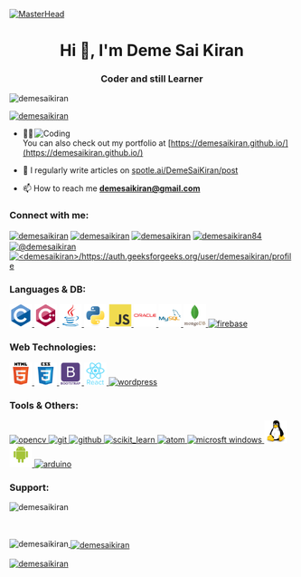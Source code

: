 [![MasterHead](https://i.pinimg.com/originals/a3/af/35/a3af356c5d57a46a1abdf37421ce3ac3.jpg)](https://demesaikiran.github.io/)
<h1 align="center">Hi 👋, I'm Deme Sai Kiran</h1>
<h3 align="center">Coder and still Learner</h3>

<p align="left"> <img src="https://komarev.com/ghpvc/?username=demesaikiran&label=Profile%20views&color=0e75b6&style=flat" alt="demesaikiran" /> </p>


<p align="left"> <a href="https://github.com/ryo-ma/github-profile-trophy"><img src="https://github-profile-trophy.vercel.app/?username=demesaikiran" alt="demesaikiran" /></a> </p>
<img align="right" alt="Coding" width="460" src="https://i.gifer.com/7SvE.mp4">


- 👨‍💻 You can also check out my portfolio at [https://demesaikiran.github.io/](https://demesaikiran.github.io/)

- 📝 I regularly write articles on [spotle.ai/DemeSaiKiran/post](spotle.ai/DemeSaiKiran/post)

- 📫 How to reach me **demesaikiran@gmail.com**

<h3 align="left">Connect with me:</h3>
<p align="left">
<a href="https://linkedin.com/in/demesaikiran" target="blank"><img align="center" src="https://cdn.jsdelivr.net/npm/simple-icons@3.0.1/icons/linkedin.svg" alt="demesaikiran" height="30" width="40" /></a>
<a href="https://instagram.com/demesaikiran" target="blank"><img align="center" src="https://cdn.jsdelivr.net/npm/simple-icons@3.0.1/icons/instagram.svg" alt="demesaikiran" height="30" width="40" /></a>
<a href="https://www.youtube.com/channel/UCcjajovcTCr59o_qRYR-KsQ" target="blank"><img align="center" src="https://cdn.jsdelivr.net/npm/simple-icons@3.0.1/icons/youtube.svg" alt="demesaikiran" height="30" width="40" /></a>
<a href="https://www.hackerrank.com/demesaikiran84" target="blank"><img align="center" src="https://cdn.jsdelivr.net/npm/simple-icons@3.0.1/icons/hackerrank.svg" alt="demesaikiran84" height="30" width="40" /></a>
<a href="https://www.hackerearth.com/@demesaikiran" target="blank"><img align="center" src="https://cdn.jsdelivr.net/npm/simple-icons@3.0.1/icons/hackerearth.svg" alt="@demesaikiran" height="30" width="40" /></a>
<a href="https://auth.geeksforgeeks.org/user/<demesaikiran>/https://auth.geeksforgeeks.org/user/demesaikiran/profile" target="blank"><img align="center" src="https://cdn.jsdelivr.net/npm/simple-icons@3.0.1/icons/geeksforgeeks.svg" alt="<demesaikiran>/https://auth.geeksforgeeks.org/user/demesaikiran/profile" height="30" width="40" /></a>
</p>

<h3 align="left">Languages & DB:</h3>
<p align="left"> 
  <a href="https://www.cprogramming.com/" target="_blank"> <img src="https://raw.githubusercontent.com/devicons/devicon/master/icons/c/c-original.svg" alt="c" width="40" height="40"/> </a> 
  <a href="https://www.w3schools.com/cpp/" target="_blank"> <img src="https://raw.githubusercontent.com/devicons/devicon/master/icons/cplusplus/cplusplus-original.svg" alt="cplusplus" width="40" height="40"/> </a> 
  <a href="https://www.java.com" target="_blank"> <img src="https://raw.githubusercontent.com/devicons/devicon/master/icons/java/java-original.svg" alt="java" width="40" height="40"/> </a> 
  <a href="https://www.python.org" target="_blank"> <img src="https://raw.githubusercontent.com/devicons/devicon/master/icons/python/python-original.svg" alt="python" width="40" height="40"/> </a> 
  <a href="https://developer.mozilla.org/en-US/docs/Web/JavaScript" target="_blank"> <img src="https://raw.githubusercontent.com/devicons/devicon/master/icons/javascript/javascript-original.svg" alt="javascript" width="40" height="40"/> </a> 
  <a href="https://www.oracle.com/" target="_blank"> <img src="https://raw.githubusercontent.com/devicons/devicon/master/icons/oracle/oracle-original.svg" alt="oracle" width="40" height="40"/> </a> 
  <a href="https://www.mysql.com/" target="_blank"> <img src="https://raw.githubusercontent.com/devicons/devicon/master/icons/mysql/mysql-original-wordmark.svg" alt="mysql" width="40" height="40"/> </a>
  <a href="https://www.mongodb.com/" target="_blank"> <img src="https://raw.githubusercontent.com/devicons/devicon/master/icons/mongodb/mongodb-original-wordmark.svg" alt="mongodb" width="40" height="40"/> </a> 
  <a href="https://firebase.google.com/" target="_blank"> <img src="https://www.vectorlogo.zone/logos/firebase/firebase-icon.svg" alt="firebase" width="40" height="40"/> </a> 
  </p>

<h3 align="left">Web Technologies:</h3>
<p align="left">
  <a href="https://www.w3.org/html/" target="_blank"> <img src="https://raw.githubusercontent.com/devicons/devicon/master/icons/html5/html5-original-wordmark.svg" alt="html5" width="40" height="40"/> </a>
  <a href="https://www.w3schools.com/css/" target="_blank"> <img src="https://raw.githubusercontent.com/devicons/devicon/master/icons/css3/css3-original-wordmark.svg" alt="css3" width="40" height="40"/> </a> 
  <a href="https://getbootstrap.com" target="_blank"> <img src="https://raw.githubusercontent.com/devicons/devicon/master/icons/bootstrap/bootstrap-plain-wordmark.svg" alt="bootstrap" width="40" height="40"/> </a> 
  <a href="https://reactjs.org/" target="_blank"> <img src="https://raw.githubusercontent.com/devicons/devicon/master/icons/react/react-original-wordmark.svg" alt="react" width="40" height="40"/> </a>
  <a href="https://wordpress.org/" target="_blank"> <img src="https://img.icons8.com/color/48/000000/wordpress.png" alt="wordpress" width="40" height="40"/> </a>
  </p>
  
<h3 align="left">Tools & Others:</h3>
<p align="left">
  <a href="https://opencv.org/" target="_blank"> <img src="https://www.vectorlogo.zone/logos/opencv/opencv-icon.svg" alt="opencv" width="40" height="40"/> </a> 
  <a href="https://git-scm.com/" target="_blank"> <img src="https://www.vectorlogo.zone/logos/git-scm/git-scm-icon.svg" alt="git" width="40" height="40"/> </a>   
  <a href="https://github.com/" target="_blank"> <img src="https://img.icons8.com/fluent/48/000000/github.png" alt="github" width="40" height="40"/> </a>  
  <a href="https://scikit-learn.org/" target="_blank"> <img src="https://upload.wikimedia.org/wikipedia/commons/0/05/Scikit_learn_logo_small.svg" alt="scikit_learn" width="40" height="40"/> </a> 
  <a href="https://atom.io/" target="_blank"> <img src="https://img.icons8.com/emoji/48/000000/atom-symbol-emoji.png" alt="atom" width="40" height="40"/> </a>  
  <a href="https://www.microsoft.com/en-in/windows" target="_blank"> <img src="https://img.icons8.com/fluent/48/000000/windows-10.png" alt="microsft windows" width="40" height="40"/> </a>
  <a href="https://www.linux.org/" target="_blank"> <img src="https://raw.githubusercontent.com/devicons/devicon/master/icons/linux/linux-original.svg" alt="linux" width="40" height="40"/> </a> 
  <a href="https://developer.android.com" target="_blank"> <img src="https://raw.githubusercontent.com/devicons/devicon/master/icons/android/android-original-wordmark.svg" alt="android" width="40" height="40"/> </a> 
  <a href="https://www.arduino.cc/" target="_blank"> <img src="https://cdn.worldvectorlogo.com/logos/arduino-1.svg" alt="arduino" width="40" height="40"/> </a> 
  </p>

<h3 align="left">Support:</h3>
<p><a href="https://www.buymeacoffee.com/demesaikiran"> <img align="left" src="https://cdn.buymeacoffee.com/buttons/v2/default-yellow.png" height="50" width="210" alt="demesaikiran" /></p><br><br><br>

<p><img align="left" src="https://github-readme-stats.vercel.app/api/top-langs?username=demesaikiran&show_icons=true&locale=en&layout=compact" alt="demesaikiran" /></p>

<p>&nbsp;<img align="center" src="https://github-readme-stats.vercel.app/api?username=demesaikiran&show_icons=true&locale=en" alt="demesaikiran" /></p>

<p><img align="center" src="https://github-readme-streak-stats.herokuapp.com/?user=demesaikiran&" alt="demesaikiran" /></p>
